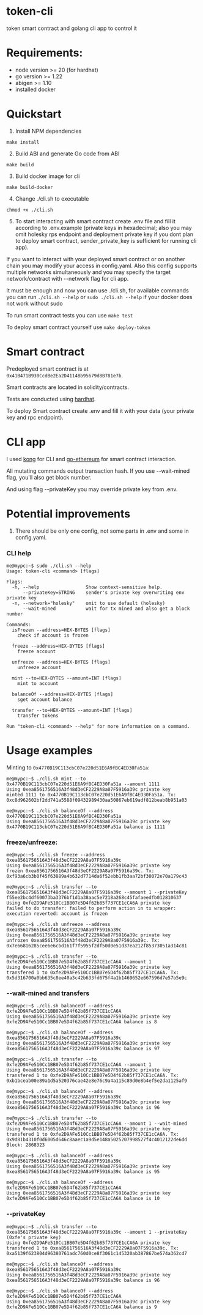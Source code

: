 # token-cli
token smart contract and  golang cli app to control it

# Requirements: 
- node version >= 20 (for hardhat)
- go version >= 1.22
- abigen >= 1.10
- installed docker

# Quickstart 


1. Install NPM dependencies  

```make install``` 

2. Build ABI and generate Go code from ABI

```make build```

3. Build docker image for cli

```make build-docker```

4. Change ./cli.sh to executable 

```chmod +x ./cli.sh```

5. To start interacting with smart contract create .env file and fill it according to .env.example (private keys in hexadecimal; also you may omit holesky rps endpoint and deployment private key if you dont plan to deploy smart contract, sender_private_key is sufficient for running cli app).

If you want to interact with your deployed smart contract or on another chain you may modify your access in config.yaml. Also this config supports multiple networks simultaneously and you may specify the target network/contract with --network flag for cli app.

It must be enough and now you can use ./cli.sh, for available commands you can run ```./cli.sh --help``` or ```sudo ./cli.sh --help``` if your docker does not work without sudo

To run smart contract tests you can use ```make test```

To deploy smart contract yourself use ```make deploy-token```



# Smart contract
Predeployed smart contract is at ```0x41B471B930CcdBe2Ea2D4114Bb95679d8B781e7b```.

Smart contracts are located in solidity/contracts. 

Tests are conducted using [hardhat](https://hardhat.org/docs). 

To deploy Smart contract create .env and fill it with your data (your private key and rpc endpoint).

# CLI app

I used [kong](https://github.com/alecthomas/kong) for CLI and [go-ethereum](https://github.com/ethereum/go-ethereum) for smart contract interaction.
 
All mutating commands output transaction hash. If you use --wait-mined flag, you'll also get block number.

And using flag --privateKey you may override private key from .env.


# Potential improvements 

1. There should be only one config, not some parts in .env and some in config.yaml. 


### CLI help 

```
me@mypc:~$ sudo ./cli.sh --help
Usage: token-cli <command> [flags]

Flags:
  -h, --help                 Show context-sensitive help.
      --privateKey=STRING    sender's private key overwriting env private key
  -n, --network="holesky"    omit to use default (holesky)
      --wait-mined           wait for tx mined and also get a block number

Commands:
  isFrozen --address=HEX-BYTES [flags]
    check if account is frozen

  freeze --address=HEX-BYTES [flags]
    freeze account

  unfreeze --address=HEX-BYTES [flags]
    unfreeze account

  mint --to=HEX-BYTES --amount=INT [flags]
    mint to account

  balanceOf --address=HEX-BYTES [flags]
    sget account balance

  transfer --to=HEX-BYTES --amount=INT [flags]
    transfer tokens

Run "token-cli <command> --help" for more information on a command.
```

# Usage examples

Minting to `0x4770B19C113cbC07e220d51E6A9fBC4ED30Fa51a`:

```
me@mypc:~$ ./cli.sh mint --to 0x4770B19C113cbC07e220d51E6A9fBC4ED30Fa51a --amount 1111
Using 0xea8561756516A3f48d3eCF2229A8a07F5916a39c private key
minted 1111 to 0x4770B19C113cbC07e220d51E6A9fBC4ED30Fa51a. Tx: 0xc8d962602bf2dd741a5588f09432989430aa50867eb619adf812beab8b951a03

me@mypc:~$ ./cli.sh balanceOf --address 0x4770B19C113cbC07e220d51E6A9fBC4ED30Fa51a
Using 0xea8561756516A3f48d3eCF2229A8a07F5916a39c private key
0x4770B19C113cbC07e220d51E6A9fBC4ED30Fa51a balance is 1111
```

### freeze/unfreeze:

```
me@mypc:~$ ./cli.sh freeze --address 0xea8561756516A3f48d3eCF2229A8a07F5916a39c
Using 0xea8561756516A3f48d3eCF2229A8a07F5916a39c private key
frozen 0xea8561756516A3f48d3eCF2229A8a07F5916a39c. Tx: 0xf93a6cb3b0f45f63889a4b632d7714da6f52ebb1fb3aa72bf30072e70a179c43

me@mypc:~$ ./cli.sh transfer --to 0xea8561756516A3f48d3eCF2229A8a07F5916a39c --amount 1 --privateKey f55ee2bc4df60073ba3376bf1d1a38aac5e7218a268c45fafaeedfb012810637
Using 0xfe2D9AFe510Cc1BB07e5D4f62b85f737CE1cCA6A private key
failed to do transfer: failed to perform action in tx wrapper: execution reverted: account is frozen

me@mypc:~$ ./cli.sh unfreeze --address 0xea8561756516A3f48d3eCF2229A8a07F5916a39c
Using 0xea8561756516A3f48d3eCF2229A8a07F5916a39c private key
unfrozen 0xea8561756516A3f48d3eCF2229A8a07F5916a39c. Tx: 0x7e66816285cee6e6cbd161f7f5955f2df50d0e51d37ea212f85373051a314c81

me@mypc:~$ ./cli.sh transfer --to 0xfe2D9AFe510Cc1BB07e5D4f62b85f737CE1cCA6A --amount 1
Using 0xea8561756516A3f48d3eCF2229A8a07F5916a39c private key
transfered 1 to 0xfe2D9AFe510Cc1BB07e5D4f62b85f737CE1cCA6A. Tx: 0x5d316700a0bb635c8ee40a3c42b633fd675f4a1b1469652e667596d7e57b5e9c
```

### --wait-mined and transfers

```command
me@mypc:~$ ./cli.sh balanceOf --address 0xfe2D9AFe510Cc1BB07e5D4f62b85f737CE1cCA6A
Using 0xea8561756516A3f48d3eCF2229A8a07F5916a39c private key
0xfe2D9AFe510Cc1BB07e5D4f62b85f737CE1cCA6A balance is 8

me@mypc:~$ ./cli.sh balanceOf --address 0xea8561756516A3f48d3eCF2229A8a07F5916a39c
Using 0xea8561756516A3f48d3eCF2229A8a07F5916a39c private key
0xea8561756516A3f48d3eCF2229A8a07F5916a39c balance is 97

me@mypc:~$ ./cli.sh transfer --to 0xfe2D9AFe510Cc1BB07e5D4f62b85f737CE1cCA6A --amount 1
Using 0xea8561756516A3f48d3eCF2229A8a07F5916a39c private key
transfered 1 to 0xfe2D9AFe510Cc1BB07e5D4f62b85f737CE1cCA6A. Tx: 0xb1bceab00e89a1d5a520376cae42e8e76c9a4a115c89d0e8b4ef5e2da1125af9

me@mypc:~$ ./cli.sh balanceOf --address 0xea8561756516A3f48d3eCF2229A8a07F5916a39c
Using 0xea8561756516A3f48d3eCF2229A8a07F5916a39c private key
0xea8561756516A3f48d3eCF2229A8a07F5916a39c balance is 96

me@mypc:~$ ./cli.sh transfer --to 0xfe2D9AFe510Cc1BB07e5D4f62b85f737CE1cCA6A --amount 1 --wait-mined
Using 0xea8561756516A3f48d3eCF2229A8a07F5916a39c private key
transfered 1 to 0xfe2D9AFe510Cc1BB07e5D4f62b85f737CE1cCA6A. Tx: 0x9d81b4310f0d6005d646c8aaec1a9d5e148a5025207998527f4c4012122de6dd
Block: 2868323

me@mypc:~$ ./cli.sh balanceOf --address 0xea8561756516A3f48d3eCF2229A8a07F5916a39c
Using 0xea8561756516A3f48d3eCF2229A8a07F5916a39c private key
0xea8561756516A3f48d3eCF2229A8a07F5916a39c balance is 95

me@mypc:~$ ./cli.sh balanceOf --address 0xfe2D9AFe510Cc1BB07e5D4f62b85f737CE1cCA6A
Using 0xea8561756516A3f48d3eCF2229A8a07F5916a39c private key
0xfe2D9AFe510Cc1BB07e5D4f62b85f737CE1cCA6A balance is 10
```

### --privateKey

```command
me@mypc:~$ ./cli.sh transfer --to 0xea8561756516A3f48d3eCF2229A8a07F5916a39c --amount 1 --privateKey (0xfe's private key)
Using 0xfe2D9AFe510Cc1BB07e5D4f62b85f737CE1cCA6A private key
transfered 1 to 0xea8561756516A3f48d3eCF2229A8a07F5916a39c. Tx: 0xa5139f623804d96380761adc760d0ce8f3061c145320ab387867be574a362cd7

me@mypc:~$ ./cli.sh balanceOf --address 0xea8561756516A3f48d3eCF2229A8a07F5916a39c
Using 0xea8561756516A3f48d3eCF2229A8a07F5916a39c private key
0xea8561756516A3f48d3eCF2229A8a07F5916a39c balance is 96

me@mypc:~$ ./cli.sh balanceOf --address 0xfe2D9AFe510Cc1BB07e5D4f62b85f737CE1cCA6A
Using 0xea8561756516A3f48d3eCF2229A8a07F5916a39c private key
0xfe2D9AFe510Cc1BB07e5D4f62b85f737CE1cCA6A balance is 9
```